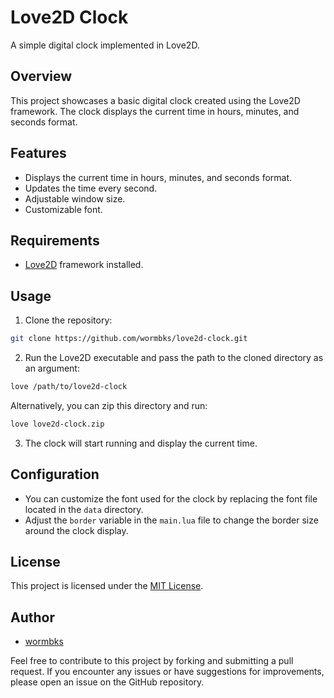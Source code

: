 # Love2D Clock

A simple digital clock implemented in Love2D.

## Overview

This project showcases a basic digital clock created using the Love2D framework. The clock displays the current time in hours, minutes, and seconds format.

## Features

- Displays the current time in hours, minutes, and seconds format.
- Updates the time every second.
- Adjustable window size.
- Customizable font.

## Requirements

- [Love2D](https://love2d.org/) framework installed.

## Usage

1. Clone the repository:
``` sh
git clone https://github.com/wormbks/love2d-clock.git
```

2. Run the Love2D executable and pass the path to the cloned directory as an argument:

```sh
love /path/to/love2d-clock
```

Alternatively, you can zip this directory and run:

``` sh
love love2d-clock.zip
```


3. The clock will start running and display the current time.

## Configuration

- You can customize the font used for the clock by replacing the font file located in the `data` directory.
- Adjust the `border` variable in the `main.lua` file to change the border size around the clock display.

## License

This project is licensed under the [MIT License](LICENSE).

## Author

- [wormbks](https://github.com/wormbks)

Feel free to contribute to this project by forking and submitting a pull request.
If you encounter any issues or have suggestions for improvements,
please open an issue on the GitHub repository.
